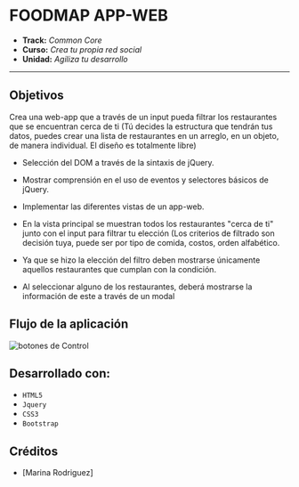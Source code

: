 # FOODMAP APP-WEB

* **Track:** _Common Core_
* **Curso:** _Crea tu propia red social_
* **Unidad:** _Agiliza tu desarrollo_

***
## Objetivos

Crea una web-app que a través de un input pueda filtrar los restaurantes que se encuentran cerca de ti (Tú decides la estructura que tendrán tus datos, puedes crear una lista de restaurantes en un arreglo, en un objeto, de manera individual. El diseño es totalmente libre)

- Selección del DOM a través de la sintaxis de jQuery.

- Mostrar comprensión en el uso de eventos y selectores básicos de jQuery.

- Implementar las diferentes vistas de un app-web.

- En la vista principal se muestran todos los restaurantes "cerca de ti" junto con el input para filtrar tu elección (Los criterios de filtrado son decisión tuya, puede ser por tipo de comida, costos, orden alfabético.

- Ya que se hizo la elección del filtro deben mostrarse únicamente aquellos restaurantes que cumplan con la condición.

- Al seleccionar alguno de los restaurantes, deberá mostrarse la información de este a través de un modal

## Flujo de la aplicación

![botones de Control](assets/20171227_014957.gif)

## Desarrollado con:

- `HTML5` 
- `Jquery` 
- `CSS3` 
- `Bootstrap`

##  Créditos
* [Marina Rodriguez]
